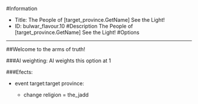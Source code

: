 #Information
 - Title: The People of [target_province.GetName] See the Light!
 - ID: bulwar_flavour.10
#Description
The People of [target_province.GetName] See the Light!
#Options

___
##Welcome to the arms of truth!

###AI weighting:
AI weights this option at 1


###Efects:<ul><li>event target:target province:</li><ul><li>change religion = the_jadd</li></ul></ul>
